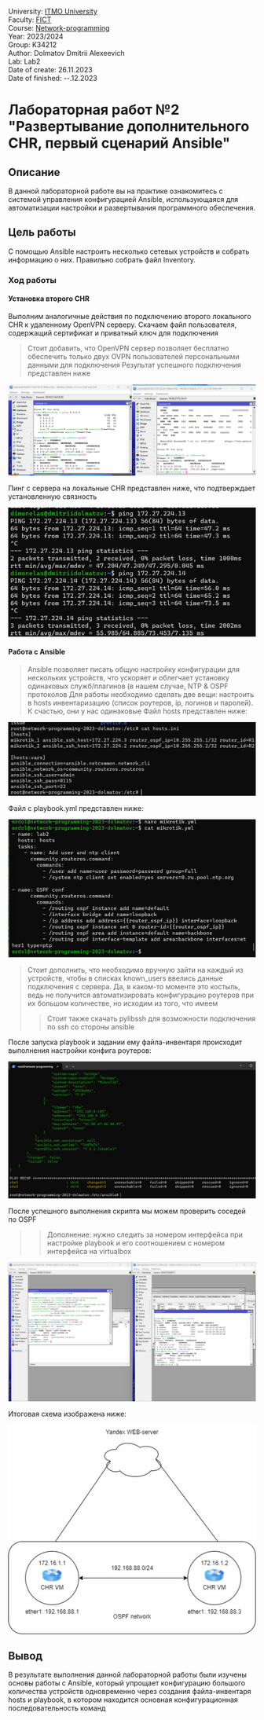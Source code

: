 University: [ITMO University](https://itmo.ru/ru/)  
Faculty: [FICT](https://fict.itmo.ru)  
Course: [Network-programming](https://itmo-ict-faculty.github.io/network-programming/)   
Year: 2023/2024  
Group: K34212  
Author: Dolmatov Dmitrii Alexeevich  
Lab: Lab2  
Date of create: 26.11.2023  
Date of finished: --.12.2023  

# Лабораторная работ №2 "Развертывание дополнительного CHR, первый сценарий Ansible"  
## Описание  
В данной лабораторной работе вы на практике ознакомитесь с системой управления конфигурацией Ansible, использующаяся для автоматизации настройки и развертывания программного обеспечения.
## Цель работы  
С помощью Ansible настроить несколько сетевых устройств и собрать информацию о них. Правильно собрать файл Inventory.
### Ход работы  
#### Установка второго CHR
Выполним аналогичные действия по подключению второго локального CHR к удаленному OpenVPN серверу. Скачаем файл пользователя, содержащий сертификат и приватный ключ для подключения
> Стоит добавить, что OpenVPN сервер позволяет бесплатно обеспечить только двух OVPN пользователей персональными данными для подключения
Результат успешного подключения представлен ниже

![Подключения](https://github.com/DimbikeY/2023_2024-network_programming-k34212-dolmatov_d_a/blob/main/lab2/resources/2%20vpn%20clients.png)

Пинг с сервера на локальные CHR представлен ниже, что подтверждает установленную связность

![Связность](https://github.com/DimbikeY/2023_2024-network_programming-k34212-dolmatov_d_a/blob/main/lab2/resources/ping%20from%20server.png)

#### Работа с Ansible
> Ansible позволяет писать общую настройку конфигурации для нескольких устройств, что ускоряет и облегчает установку одинаковых служб/плагинов (в нашем случае, NTP & OSPF протоколов
Для работы необходимо сделать две вещи: настроить в hosts инвентаризацию (список роутеров, ip, логинов и паролей). К счастью, они у нас одинаковые
Файл hosts представлен ниже:

![hosts](https://github.com/DimbikeY/2023_2024-network_programming-k34212-dolmatov_d_a/blob/main/lab2/resources/hosts.png)

Файл с playbook.yml представлен ниже:

![playbook](https://github.com/DimbikeY/2023_2024-network_programming-k34212-dolmatov_d_a/blob/main/lab2/resources/playbook.png)

> Стоит дополнить, что необходимо вручную зайти на каждый из устройств, чтобы в списках known_users ввелись данные подключения с сервера. Да, в каком-то моменте это костыль, ведь не получится автоматизировать конфигурацию роутеров при их большом количестве, но исходим из того, что имеем
>> Стоит также скачать pylibssh для возможности подключения по ssh со стороны ansible

После запуска playbook и задании ему файла-инвентаря происходит выполнения настройки конфига роутеров:

![playbook-summary](https://github.com/DimbikeY/2023_2024-network_programming-k34212-dolmatov_d_a/blob/main/lab2/resources/summary-playbook.png)

После успешного выполнения скрипта мы можем проверить соседей по OSPF
>> Дополнение: нужно следить за номером интерфейса при настройке playbook и его соотношением с номером интерфейса на virtualbox

![neighbours](https://github.com/DimbikeY/2023_2024-network_programming-k34212-dolmatov_d_a/blob/main/lab2/resources/users.png)

Итоговая схема изображена ниже:

![scheme](https://github.com/DimbikeY/2023_2024-network_programming-k34212-dolmatov_d_a/blob/main/lab2/resources/Схема_2.jpg)

## Вывод
В результате выполнения данной лабораторной работы были изучены основы работы с Ansible, который упрощает конфигурацию большого количества устройств одновременно через создания файла-инвентаря hosts и playbook, в котором находится основная конфигурационная последовательность команд
